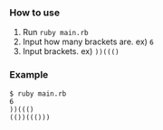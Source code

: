### How to use

1. Run `ruby main.rb`
2. Input how many brackets are. ex) `6`
3. Input brackets. ex) `))((()`

### Example

```
$ ruby main.rb
6
))((()
(())((()))
```